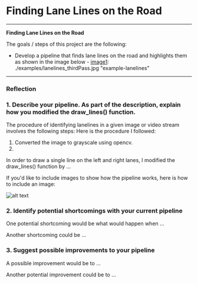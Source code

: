 # **Finding Lane Lines on the Road**

---

**Finding Lane Lines on the Road**

The goals / steps of this project are the following:
* Develop a pipeline that finds lane lines on the road and highlights them as shown in the image below -
[image1]: ./examples/lanelines_thirdPass.jpg "example-lanelines"

[//]: # (Image References)

[image1]: ./examples/grayscale.jpg "Grayscale"

---

### Reflection

### 1. Describe your pipeline. As part of the description, explain how you modified the draw_lines() function.

The procedure of identifying lanelines in a given image or video stream involves the following steps:
Here is the procedure I followed:
1. Converted the image to grayscale using opencv.
2. 

In order to draw a single line on the left and right lanes, I modified the draw_lines() function by ...

If you'd like to include images to show how the pipeline works, here is how to include an image: 

![alt text][image1]


### 2. Identify potential shortcomings with your current pipeline


One potential shortcoming would be what would happen when ... 

Another shortcoming could be ...


### 3. Suggest possible improvements to your pipeline

A possible improvement would be to ...

Another potential improvement could be to ...
